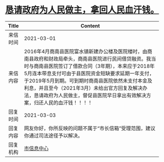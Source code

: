 # [恳请政府为人民做主，拿回人民血汗钱。](http://www.shangluo.gov.cn/zmhd/ldxxxx.jsp?urltype=leadermail.LeaderMailContentUrl&wbtreeid=1112&leadermailid=6974)

| Title |                                                                                                    Content                                                                                                     |
|:-----:|----------------------------------------------------------------------------------------------------------------------------------------------------------------------------------------------------------------|
| 来信时间  | 2021-03-01                                                                                                                                                                                                     |
| 来信内容  | 2016年4月商南县医院富水镇新建办公楼及医院楼时，由商南县政府和财政局牵头，商南县医院进行民间借贷融资。我当时与商南县医院签订了借款合同（3年期），本来应于2018年5月连本带息支付可由于县医院资金短缺要求延期一年支付，于2019年5月到期。可到期时商南县医院依然未支付本金及利息，并且至今（2021年3月）未给出官方回复及解决办法，恳请政府为人民做主，督促县医院早日拿出有效解决方案，归还人民的血汗钱！！！！ |
| 回复时间  | 2021-03-03                                                                                                                                                                                                     |
| 回复内容  | 网友你好，你所反映的问题不属于“市长信箱”受理范围，建议你通过司法途径予以解决。                                                                                                                                                                       |
| 回复机构  | [市信息中心](../../category/agencies/市信息中心.md)                                                                                                                                                                      |